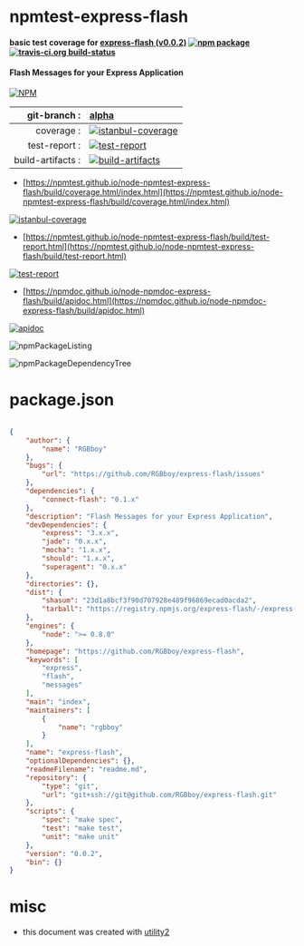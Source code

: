 # npmtest-express-flash

#### basic test coverage for  [express-flash (v0.0.2)](https://github.com/RGBboy/express-flash)  [![npm package](https://img.shields.io/npm/v/npmtest-express-flash.svg?style=flat-square)](https://www.npmjs.org/package/npmtest-express-flash) [![travis-ci.org build-status](https://api.travis-ci.org/npmtest/node-npmtest-express-flash.svg)](https://travis-ci.org/npmtest/node-npmtest-express-flash)

#### Flash Messages for your Express Application

[![NPM](https://nodei.co/npm/express-flash.png?downloads=true&downloadRank=true&stars=true)](https://www.npmjs.com/package/express-flash)

| git-branch : | [alpha](https://github.com/npmtest/node-npmtest-express-flash/tree/alpha)|
|--:|:--|
| coverage : | [![istanbul-coverage](https://npmtest.github.io/node-npmtest-express-flash/build/coverage.badge.svg)](https://npmtest.github.io/node-npmtest-express-flash/build/coverage.html/index.html)|
| test-report : | [![test-report](https://npmtest.github.io/node-npmtest-express-flash/build/test-report.badge.svg)](https://npmtest.github.io/node-npmtest-express-flash/build/test-report.html)|
| build-artifacts : | [![build-artifacts](https://npmtest.github.io/node-npmtest-express-flash/glyphicons_144_folder_open.png)](https://github.com/npmtest/node-npmtest-express-flash/tree/gh-pages/build)|

- [https://npmtest.github.io/node-npmtest-express-flash/build/coverage.html/index.html](https://npmtest.github.io/node-npmtest-express-flash/build/coverage.html/index.html)

[![istanbul-coverage](https://npmtest.github.io/node-npmtest-express-flash/build/screenCapture.buildCi.browser.%252Ftmp%252Fbuild%252Fcoverage.lib.html.png)](https://npmtest.github.io/node-npmtest-express-flash/build/coverage.html/index.html)

- [https://npmtest.github.io/node-npmtest-express-flash/build/test-report.html](https://npmtest.github.io/node-npmtest-express-flash/build/test-report.html)

[![test-report](https://npmtest.github.io/node-npmtest-express-flash/build/screenCapture.buildCi.browser.%252Ftmp%252Fbuild%252Ftest-report.html.png)](https://npmtest.github.io/node-npmtest-express-flash/build/test-report.html)

- [https://npmdoc.github.io/node-npmdoc-express-flash/build/apidoc.html](https://npmdoc.github.io/node-npmdoc-express-flash/build/apidoc.html)

[![apidoc](https://npmdoc.github.io/node-npmdoc-express-flash/build/screenCapture.buildCi.browser.%252Ftmp%252Fbuild%252Fapidoc.html.png)](https://npmdoc.github.io/node-npmdoc-express-flash/build/apidoc.html)

![npmPackageListing](https://npmtest.github.io/node-npmtest-express-flash/build/screenCapture.npmPackageListing.svg)

![npmPackageDependencyTree](https://npmtest.github.io/node-npmtest-express-flash/build/screenCapture.npmPackageDependencyTree.svg)



# package.json

```json

{
    "author": {
        "name": "RGBboy"
    },
    "bugs": {
        "url": "https://github.com/RGBboy/express-flash/issues"
    },
    "dependencies": {
        "connect-flash": "0.1.x"
    },
    "description": "Flash Messages for your Express Application",
    "devDependencies": {
        "express": "3.x.x",
        "jade": "0.x.x",
        "mocha": "1.x.x",
        "should": "1.x.x",
        "superagent": "0.x.x"
    },
    "directories": {},
    "dist": {
        "shasum": "23d1a8bcf3f90d707928e489f96869ecad0acda2",
        "tarball": "https://registry.npmjs.org/express-flash/-/express-flash-0.0.2.tgz"
    },
    "engines": {
        "node": ">= 0.8.0"
    },
    "homepage": "https://github.com/RGBboy/express-flash",
    "keywords": [
        "express",
        "flash",
        "messages"
    ],
    "main": "index",
    "maintainers": [
        {
            "name": "rgbboy"
        }
    ],
    "name": "express-flash",
    "optionalDependencies": {},
    "readmeFilename": "readme.md",
    "repository": {
        "type": "git",
        "url": "git+ssh://git@github.com/RGBboy/express-flash.git"
    },
    "scripts": {
        "spec": "make spec",
        "test": "make test",
        "unit": "make unit"
    },
    "version": "0.0.2",
    "bin": {}
}
```



# misc
- this document was created with [utility2](https://github.com/kaizhu256/node-utility2)
